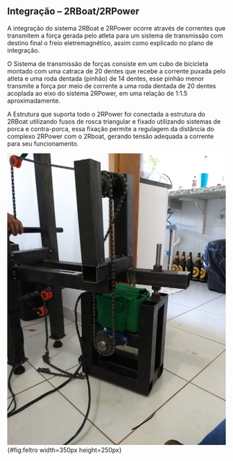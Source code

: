 ## Integração – 2RBoat/2RPower

A integração do sistema 2RBoat e 2RPower ocorre através de correntes que transmitem a força gerada pelo atleta para um sistema de transmissão com destino final o freio eletremagnético, assim como explicado no plano de integração. 

O Sistema de transmissão de forças consiste em um cubo de bicicleta montado com uma catraca de 20 dentes que recebe a corrente puxada pelo atleta e uma roda dentada (pinhão) de 14 dentes, esse pinhão menor  transmite a força por meio de corrente a uma roda dentada de 20 dentes acoplada ao eixo do sistema 2RPower, em uma relação de 1:1.5 aproximadamente.
 
A Estrutura que suporta todo o 2RPower foi conectada a estrutura do 2RBoat utilizando fusos de rosca triangular e fixado utilizando sistemas de porca e contra-porca, essa fixação permite a regulagem da distância do complexo 2RPower com o 2Rboat, gerando tensão adequada a corrente para seu funcionamento. 

![Integração 2RBoat com 2RPower.^[Fonte: Do_autor]](imagens/2RBoat2RPower.jpg){#fig:feltro width=350px height=250px}

